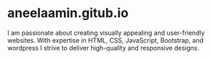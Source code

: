 # aneelaamin.gitub.io
 I am passionate about creating visually appealing and user-friendly websites.  With expertise in HTML, CSS, JavaScript, Bootstrap, and wordpress I strive to  deliver high-quality and responsive designs.
